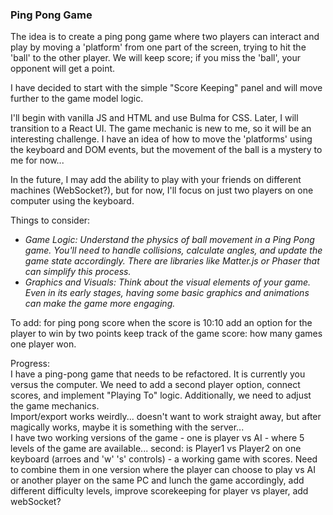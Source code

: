 ### Ping Pong Game

The idea is to create a ping pong game where two players can interact and play by moving a 'platform' from one part of the screen, trying to hit the 'ball' to the other player. We will keep score; if you miss the 'ball', your opponent will get a point.

I have decided to start with the simple "Score Keeping" panel and will move further to the game model logic.

I'll begin with vanilla JS and HTML and use Bulma for CSS. Later, I will transition to a React UI. The game mechanic is new to me, so it will be an interesting challenge. I have an idea of how to move the 'platforms' using the keyboard and DOM events, but the movement of the ball is a mystery to me for now... <br>

In the future, I may add the ability to play with your friends on different machines (WebSocket?), but for now, I'll focus on just two players on one computer using the keyboard.

Things to consider:
- *Game Logic: Understand the physics of ball movement in a Ping Pong game. You'll need to handle collisions, calculate angles, and update the game state accordingly. There are libraries like Matter.js or Phaser that can simplify this process.* 
- *Graphics and Visuals: Think about the visual elements of your game. Even in its early stages, having some basic graphics and animations can make the game more engaging.*

To add:
for ping pong score  when the score is 10:10 add an option for the player to win by two points
keep track of the game score: how many games one player won. 

Progress: <br>
I have a ping-pong game that needs to be refactored. It is currently you versus the computer. We need to add a second player option, connect scores, and implement "Playing To" logic. Additionally, we need to adjust the game mechanics.<br>
Import/export works weirdly... doesn't want to work straight away, but after magically works, maybe it is something with the server...<br>
I have two working versions of the game - one is player vs AI - where 5 levels of the game are available... second: is Player1 vs Player2 on one keyboard (arroes and 'w' 's' controls) -  a working game with scores. Need to combine them in one version where the player can choose to play vs AI or another player on the same PC and lunch the game accordingly, add different difficulty levels, improve scorekeeping for player vs player, add webSocket?

